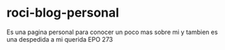 # roci-blog-personal
Es una pagina personal para conocer un poco mas sobre mi y tambien es una despedida a mi querida EPO 273
